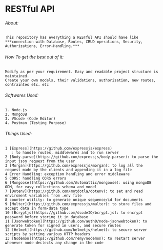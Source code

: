 # RESTful API

###### About:
    This repository has everything a RESTful API should have like 
    ***connection with Database, Routes, CRUD operations, Security, Authorizations, Error-Handling.***

    
###### How To get the best out of it:
    Modify as per your requirement. Easy and readable project structure is maintained.
    Create your own models, their validations, authorization, new routes, contraintes etc. etc
    

###### Softwares Used:
    1. Node.js
    2. MongoDB
    3. VScode (Code Editor)
    4. Postman (Testing Purpose)
    

###### Things Used:
    1 [Express](https://github.com/expressjs/express)
       : to handle routes, middlewares and to run server
    2 [Body-parse](https://github.com/expressjs/body-parser): to parse the input json request from the user
    3 [Morgan](https://github.com/expressjs/morgan): to log all the request made by the clients and appending it in a log file
    4 Error Handling: exception handling and error middleware
    5 CORS: handling CORS errors
    6 [Mongoose](https://github.com/Automattic/mongoose): using mongoDB ODM, for easy collections schema and model
    7 [Dotenv](https://github.com/motdotla/dotenv): to set and read enviroment variables from .env file
    8 counter utility: to generate unique sequence/id for documents
    9 [Multer](https://github.com/expressjs/multer): to store files and accept data in form-data type
    10 [Bcryptjs](https://github.com/dcodeIO/bcrypt.js): to encrypt password before storing it in database
    11 [Jsonwebtoken](https://github.com/auth0/node-jsonwebtoken): to generate token for signed in users, and secure routes
    12 [Helmet](https://github.com/helmetjs/helmet): to secure server scripts by setting various HTTP headers
    13 [Nodemon](https://github.com/remy/nodemon): to restart server whenever node dectects any change in the code


    

    
